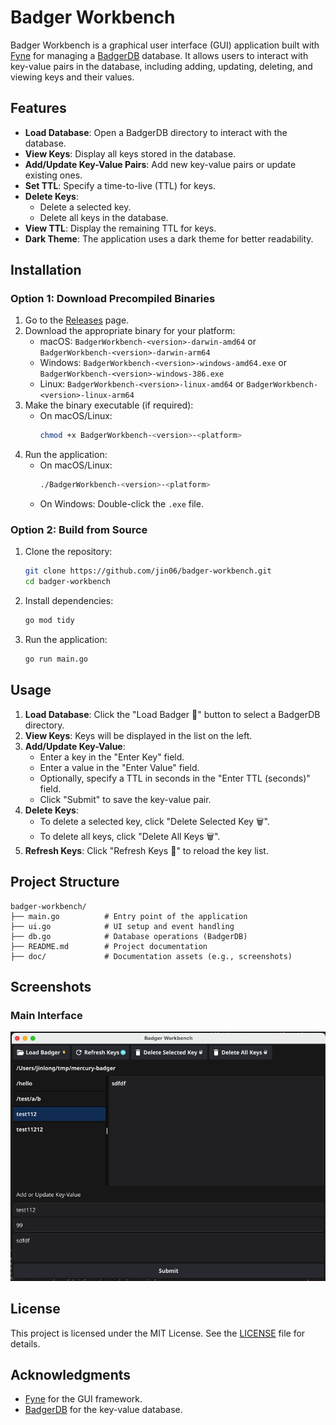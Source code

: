 # Badger Workbench

Badger Workbench is a graphical user interface (GUI) application built with [Fyne](https://fyne.io/) for managing a [BadgerDB](https://dgraph.io/badger) database. It allows users to interact with key-value pairs in the database, including adding, updating, deleting, and viewing keys and their values.

## Features

- **Load Database**: Open a BadgerDB directory to interact with the database.
- **View Keys**: Display all keys stored in the database.
- **Add/Update Key-Value Pairs**: Add new key-value pairs or update existing ones.
- **Set TTL**: Specify a time-to-live (TTL) for keys.
- **Delete Keys**:
  - Delete a selected key.
  - Delete all keys in the database.
- **View TTL**: Display the remaining TTL for keys.
- **Dark Theme**: The application uses a dark theme for better readability.

## Installation

### Option 1: Download Precompiled Binaries

1. Go to the [Releases](https://github.com/jin06/badger-workbench/releases) page.
2. Download the appropriate binary for your platform:
   - macOS: `BadgerWorkbench-<version>-darwin-amd64` or `BadgerWorkbench-<version>-darwin-arm64`
   - Windows: `BadgerWorkbench-<version>-windows-amd64.exe` or `BadgerWorkbench-<version>-windows-386.exe`
   - Linux: `BadgerWorkbench-<version>-linux-amd64` or `BadgerWorkbench-<version>-linux-arm64`
3. Make the binary executable (if required):
   - On macOS/Linux:
     ```bash
     chmod +x BadgerWorkbench-<version>-<platform>
     ```
4. Run the application:
   - On macOS/Linux:
     ```bash
     ./BadgerWorkbench-<version>-<platform>
     ```
   - On Windows:
     Double-click the `.exe` file.

### Option 2: Build from Source

1. Clone the repository:
   ```bash
   git clone https://github.com/jin06/badger-workbench.git
   cd badger-workbench
   ```

2. Install dependencies:
   ```bash
   go mod tidy
   ```

3. Run the application:
   ```bash
   go run main.go
   ```

## Usage

1. **Load Database**: Click the "Load Badger 🤘" button to select a BadgerDB directory.
2. **View Keys**: Keys will be displayed in the list on the left.
3. **Add/Update Key-Value**:
   - Enter a key in the "Enter Key" field.
   - Enter a value in the "Enter Value" field.
   - Optionally, specify a TTL in seconds in the "Enter TTL (seconds)" field.
   - Click "Submit" to save the key-value pair.
4. **Delete Keys**:
   - To delete a selected key, click "Delete Selected Key 🗑️".
   - To delete all keys, click "Delete All Keys 🗑️".
5. **Refresh Keys**: Click "Refresh Keys 🔁" to reload the key list.

## Project Structure

```
badger-workbench/
├── main.go          # Entry point of the application
├── ui.go            # UI setup and event handling
├── db.go            # Database operations (BadgerDB)
├── README.md        # Project documentation
├── doc/             # Documentation assets (e.g., screenshots)
```

## Screenshots

### Main Interface
![Main Interface](doc/main-interface.png)

## License

This project is licensed under the MIT License. See the [LICENSE](LICENSE) file for details.

## Acknowledgments

- [Fyne](https://fyne.io/) for the GUI framework.
- [BadgerDB](https://dgraph.io/badger) for the key-value database.
